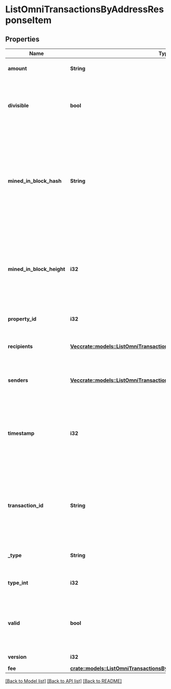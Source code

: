 # ListOmniTransactionsByAddressResponseItem

## Properties

Name | Type | Description | Notes
------------ | ------------- | ------------- | -------------
**amount** | **String** | Defines the amount of the sent tokens. | 
**divisible** | **bool** | Defines whether the attribute can be divisible or not, as boolean. E.g., if it is \"true\", the attribute is divisible. | 
**mined_in_block_hash** | **String** | Represents the hash of the block where this transaction was mined/confirmed for first time. The hash is defined as a cryptographic digital fingerprint made by hashing the block header twice through the SHA256 algorithm. | 
**mined_in_block_height** | **i32** | Represents the hight of the block where this transaction was mined/confirmed for first time. The height is defined as the number of blocks in the blockchain preceding this specific block. | 
**property_id** | **i32** | Represents the identifier of the tokens to send. | 
**recipients** | [**Vec<crate::models::ListOmniTransactionsByAddressResponseItemRecipients>**](ListOmniTransactionsByAddressResponseItem_recipients.md) | Represents an object of addresses that receive the transactions. | 
**senders** | [**Vec<crate::models::ListOmniTransactionsByAddressResponseItemSenders>**](ListOmniTransactionsByAddressResponseItem_senders.md) | Represents an object of addresses that provide the funds. | 
**timestamp** | **i32** | Defines the exact date/time in Unix Timestamp when this transaction was mined, confirmed or first seen in Mempool, if it is unconfirmed. | 
**transaction_id** | **String** | Represents the unique identifier of a transaction, i.e. it could be `transactionId` in UTXO-based protocols like Bitcoin, and transaction `hash` in Ethereum blockchain. | 
**_type** | **String** | Defines the type of the transaction as a string. | 
**type_int** | **i32** | Defines the type of the transaction as a number. | 
**valid** | **bool** | Defines whether the transaction is valid or not, as boolean. E.g. if set to \"true\", it means the transaction is valid. | 
**version** | **i32** | Defines the specific version. | 
**fee** | [**crate::models::ListOmniTransactionsByAddressResponseItemFee**](ListOmniTransactionsByAddressResponseItem_fee.md) |  | 

[[Back to Model list]](../README.md#documentation-for-models) [[Back to API list]](../README.md#documentation-for-api-endpoints) [[Back to README]](../README.md)


